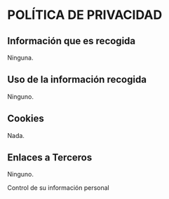 # POLÍTICA DE PRIVACIDAD

## Información que es recogida

Ninguna.

## Uso de la información recogida

Ninguno.

## Cookies

Nada.

## Enlaces a Terceros

Ninguno.

Control de su información personal
